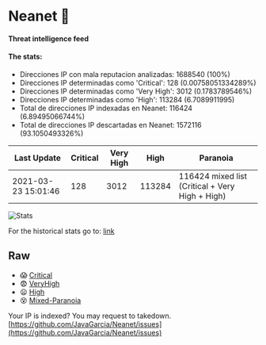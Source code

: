 # Neanet :hocho:
#### Threat intelligence feed
#### The stats:

- Direcciones IP con mala reputacion analizadas: 1688540 (100%)
- Direcciones IP determinadas como 'Critical':  128 (0.00758051334289%)
- Direcciones IP determinadas como 'Very High':  3012 (0.1783789546%)
- Direcciones IP determinadas como 'High':  113284 (6.7089911995)
- Total de direcciones IP indexadas en Neanet:  116424 (6.89495066744%)
- Total de direcciones IP descartadas en Neanet:  1572116 (93.1050493326%)

| Last Update | Critical | Very High | High | Paranoia |
| --- | --- | --- | --- | --- |
| 2021-03-23 15:01:46 | 128 | 3012 | 113284 | 116424 mixed list (Critical + Very High + High)|

![Stats](https://docs.google.com/spreadsheets/d/e/2PACX-1vSnaNMIXVabIpDJjufMlzH7poXnshF3mgd8Is1g9ytUEzVsP5my4Trn8f-xkoLLQ38xpL3HtmUexLo6/pubchart?oid=501124687&format=image)

For the historical stats go to: [link](/stats.csv)
## Raw
- :scream: [Critical](https://raw.githubusercontent.com/JavaGarcia/Neanet/master/blacklists/neanet_critical.txt)
- :fearful: [VeryHigh](https://raw.githubusercontent.com/JavaGarcia/Neanet/master/blacklists/neanet_veryHigh.txtt)
- :frowning: [High](https://raw.githubusercontent.com/JavaGarcia/Neanet/master/blacklists/neanet_high.txt)
- :dizzy_face: [Mixed-Paranoia](https://raw.githubusercontent.com/JavaGarcia/Neanet/master/blacklists/neanet_all.txt)


Your IP is indexed? You may request to takedown. [https://github.com/JavaGarcia/Neanet/issues](https://github.com/JavaGarcia/Neanet/issues)



















































































































































































































































































































































































































































































































































































































































































































































































































































































































































































































































































































































































































































































































































































































































































































































































































































































































































































































































































































































































































































































































































































































































































































































































































































































































































































































































































































































































































































































































































































































































































































































































































































































































































































































































































































































































































































































































































































































































































































































































































































































































































































































































































































































































































































































































































































































































































































































































































































































































































































































































































































































































































































































